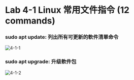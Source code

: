# Lab 4-1 Linux 常用文件指令 (12 commands)
### sudo apt update: 列出所有可更新的軟件清單命令
![4-1-1](https://user-images.githubusercontent.com/89326999/163699146-0305386c-076f-4bdb-83e0-d331116ce6a4.png)
### sudo apt upgrade: 升级軟件包
![4-1-2](https://user-images.githubusercontent.com/89326999/163699166-3d180f05-5649-4e59-94a0-5bde8bc05e4c.png)
